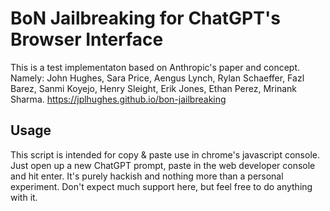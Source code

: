 # BoN Jailbreaking for ChatGPT's Browser Interface
This is a test implementaton based on Anthropic's paper and concept. Namely: John Hughes, Sara Price, Aengus Lynch, Rylan Schaeffer, Fazl Barez, Sanmi Koyejo, Henry Sleight, Erik Jones, Ethan Perez, Mrinank Sharma.
https://jplhughes.github.io/bon-jailbreaking

## Usage

This script is intended for copy & paste use in chrome's javascript console. Just open up a new ChatGPT prompt, paste in the web developer console and hit enter. It's purely hackish and nothing more than a personal experiment. Don't expect much support here, but feel free to do anything with it.
